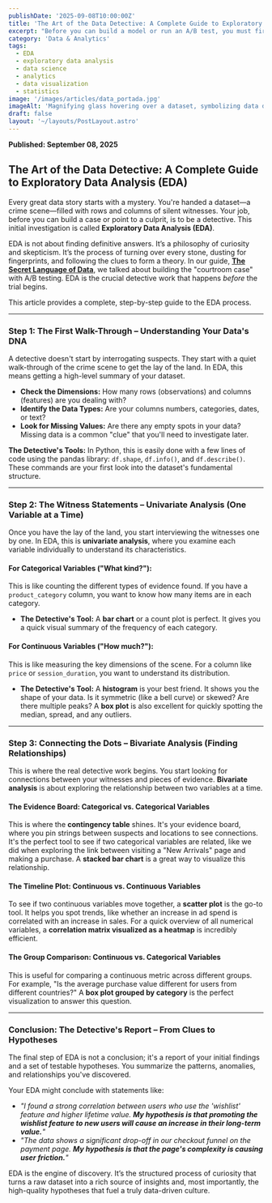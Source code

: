 ```yaml
---
publishDate: '2025-09-08T10:00:00Z'
title: 'The Art of the Data Detective: A Complete Guide to Exploratory Data Analysis (EDA)'
excerpt: "Before you can build a model or run an A/B test, you must first understand your data's story. Exploratory Data Analysis (EDA) is the art of being a data detective—finding clues, patterns, and asking the right questions. This guide walks you through the complete EDA process."
category: 'Data & Analytics'
tags:
  - EDA
  - exploratory data analysis
  - data science
  - analytics
  - data visualization
  - statistics
image: '/images/articles/data_portada.jpg'
imageAlt: 'Magnifying glass hovering over a dataset, symbolizing data detective work during Exploratory Data Analysis.'
draft: false
layout: '~/layouts/PostLayout.astro'
---
```


**Published: September 08, 2025**

## The Art of the Data Detective: A Complete Guide to Exploratory Data Analysis (EDA)

Every great data story starts with a mystery. You're handed a dataset—a crime scene—filled with rows and columns of silent witnesses. Your job, before you can build a case or point to a culprit, is to be a detective. This initial investigation is called **Exploratory Data Analysis (EDA)**.

EDA is not about finding definitive answers. It’s a philosophy of curiosity and skepticism. It’s the process of turning over every stone, dusting for fingerprints, and following the clues to form a theory. In our guide, **[The Secret Language of Data](https://www.google.com/search?q=/articles/the-secret-language-of-data)**, we talked about building the "courtroom case" with A/B testing. EDA is the crucial detective work that happens *before* the trial begins.

This article provides a complete, step-by-step guide to the EDA process.

-----

### Step 1: The First Walk-Through – Understanding Your Data's DNA

A detective doesn't start by interrogating suspects. They start with a quiet walk-through of the crime scene to get the lay of the land. In EDA, this means getting a high-level summary of your dataset.

  * **Check the Dimensions:** How many rows (observations) and columns (features) are you dealing with?
  * **Identify the Data Types:** Are your columns numbers, categories, dates, or text?
  * **Look for Missing Values:** Are there any empty spots in your data? Missing data is a common "clue" that you'll need to investigate later.

**The Detective's Tools:** In Python, this is easily done with a few lines of code using the pandas library: `df.shape`, `df.info()`, and `df.describe()`. These commands are your first look into the dataset's fundamental structure.

-----

### Step 2: The Witness Statements – Univariate Analysis (One Variable at a Time)

Once you have the lay of the land, you start interviewing the witnesses one by one. In EDA, this is **univariate analysis**, where you examine each variable individually to understand its characteristics.

#### For Categorical Variables ("What kind?"):

This is like counting the different types of evidence found. If you have a `product_category` column, you want to know how many items are in each category.

  * **The Detective's Tool:** A **bar chart** or a count plot is perfect. It gives you a quick visual summary of the frequency of each category.

#### For Continuous Variables ("How much?"):

This is like measuring the key dimensions of the scene. For a column like `price` or `session_duration`, you want to understand its distribution.

  * **The Detective's Tool:** A **histogram** is your best friend. It shows you the shape of your data. Is it symmetric (like a bell curve) or skewed? Are there multiple peaks? A **box plot** is also excellent for quickly spotting the median, spread, and any outliers.

-----

### Step 3: Connecting the Dots – Bivariate Analysis (Finding Relationships)

This is where the real detective work begins. You start looking for connections between your witnesses and pieces of evidence. **Bivariate analysis** is about exploring the relationship between two variables at a time.

#### The Evidence Board: Categorical vs. Categorical Variables

This is where the **contingency table** shines. It's your evidence board, where you pin strings between suspects and locations to see connections. It's the perfect tool to see if two categorical variables are related, like we did when exploring the link between visiting a "New Arrivals" page and making a purchase. A **stacked bar chart** is a great way to visualize this relationship.

#### The Timeline Plot: Continuous vs. Continuous Variables

To see if two continuous variables move together, a **scatter plot** is the go-to tool. It helps you spot trends, like whether an increase in ad spend is correlated with an increase in sales. For a quick overview of all numerical variables, a **correlation matrix visualized as a heatmap** is incredibly efficient.

#### The Group Comparison: Continuous vs. Categorical Variables

This is useful for comparing a continuous metric across different groups. For example, "Is the average purchase value different for users from different countries?" A **box plot grouped by category** is the perfect visualization to answer this question.

-----

### Conclusion: The Detective's Report – From Clues to Hypotheses

The final step of EDA is not a conclusion; it's a report of your initial findings and a set of testable hypotheses. You summarize the patterns, anomalies, and relationships you've discovered.

Your EDA might conclude with statements like:

  * *"I found a strong correlation between users who use the 'wishlist' feature and higher lifetime value. **My hypothesis is that promoting the wishlist feature to new users will cause an increase in their long-term value.**"*
  * *"The data shows a significant drop-off in our checkout funnel on the payment page. **My hypothesis is that the page's complexity is causing user friction.**"*

EDA is the engine of discovery. It’s the structured process of curiosity that turns a raw dataset into a rich source of insights and, most importantly, the high-quality hypotheses that fuel a truly data-driven culture.